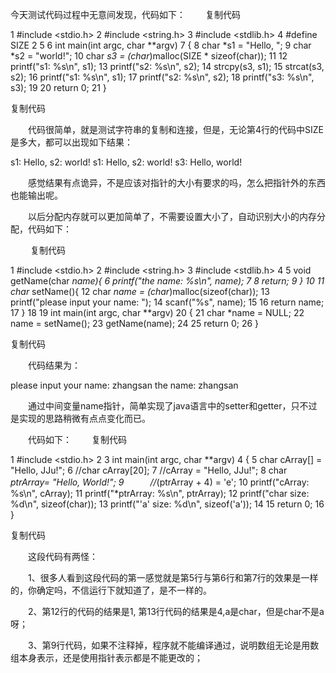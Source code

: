 今天测试代码过程中无意间发现，代码如下：　　
复制代码

 1 #include <stdio.h>
 2 #include <string.h>
 3 #include <stdlib.h>
 4 #define SIZE 2
 5
 6 int main(int argc, char **argv)
 7 {
 8     char *s1 = "Hello, ";
 9     char *s2 = "world!";
10     char *s3 = (char*)malloc(SIZE * sizeof(char));
11
12     printf("s1: %s\n", s1);
13     printf("s2: %s\n", s2);
14     strcpy(s3, s1);
15     strcat(s3, s2);
16     printf("s1: %s\n", s1);
17     printf("s2: %s\n", s2);
18     printf("s3: %s\n", s3);
19
20     return 0;
21 }

复制代码

　　代码很简单，就是测试字符串的复制和连接，但是，无论第4行的代码中SIZE是多大，都可以出现如下结果：

s1: Hello,
s2: world!
s1: Hello,
s2: world!
s3: Hello, world!

　　感觉结果有点诡异，不是应该对指针的大小有要求的吗，怎么把指针外的东西也能输出呢。

　　以后分配内存就可以更加简单了，不需要设置大小了，自动识别大小的内存分配，代码如下：

　　
复制代码

 1 #include <stdio.h>
 2 #include <string.h>
 3 #include <stdlib.h>
 4
 5 void getName(char *name){
 6     printf("the name: %s\n", name);
 7
 8     return;
 9 }
10
11 char* setName(){
12     char *name = (char*)malloc(sizeof(char));
13     printf("please input your name: ");
14     scanf("%s", name);
15
16     return name;
17 }
18
19 int main(int argc, char **argv)
20 {
21     char *name = NULL;
22     name = setName();
23     getName(name);
24
25     return 0;
26 }

复制代码

　　代码结果为：

please input your name: zhangsan
the name: zhangsan

　　通过中间变量name指针，简单实现了java语言中的setter和getter，只不过是实现的思路稍微有点点变化而已。

　　代码如下：　　
复制代码

 1 #include <stdio.h>
 2
 3 int main(int argc, char **argv)
 4 {
 5     char cArray[] = "Hello, JJu!";
 6     //char cArray[20];
 7     //cArray = "Hello, JJu!";
 8     char *ptrArray= "Hello, World!";
 9　　　//*(ptrArray + 4) = 'e';
10     printf("cArray: %s\n", cArray);
11     printf("*ptrArray: %s\n", ptrArray);
12     printf("char size: %d\n", sizeof(char));
13     printf("'a' size: %d\n", sizeof('a'));
14
15     return 0;
16 }

复制代码

　　这段代码有两怪：

　　1、很多人看到这段代码的第一感觉就是第5行与第6行和第7行的效果是一样的，你确定吗，不信运行下就知道了，是不一样的。

　　2、第12行的代码的结果是1, 第13行代码的结果是4,a是char，但是char不是a呀；

　　3、第9行代码，如果不注释掉，程序就不能编译通过，说明数组无论是用数组本身表示，还是使用指针表示都是不能更改的；

